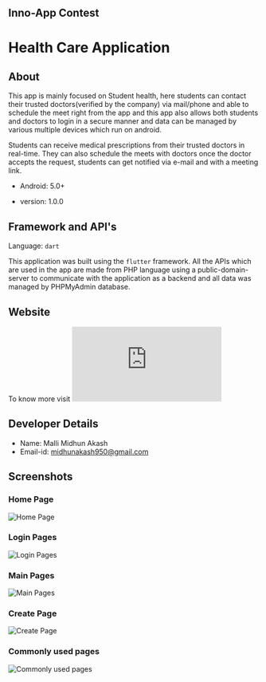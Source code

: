 ## Inno-App Contest
# Health Care Application 
## About
This app is mainly focused on Student health, here students can contact their trusted doctors(verified by the company) via mail/phone and able to schedule the meet right from the app and this app also allows both students and doctors to login in a secure manner and data can be managed by various multiple devices which run on android.

Students can receive medical prescriptions from their trusted doctors in real-time. They can also schedule the meets with doctors once the doctor accepts the request, students can get notified via e-mail and with a meeting link.

- Android: 5.0+

- version: 1.0.0

## Framework and API's
Language: `dart`

This application was built using the `flutter` framework. All the APIs which are used in the app are made from PHP language using a public-domain-server to communicate with the application as a backend and all data was managed by PHPMyAdmin database.

## Website 
To know more visit ![Product Page](https://whospital123.000webhostapp.com/android/app.html)

## Developer Details
- Name: Malli Midhun Akash
- Email-id: midhunakash950@gmail.com

## Screenshots

### Home Page
![Home Page](https://github.com/MIDHUN950/Inno-App/blob/main/Screenshots/home.png?raw=true)

### Login Pages

![Login Pages](https://github.com/MIDHUN950/Inno-App/blob/main/Screenshots/Logins.png?raw=true)

### Main Pages

![Main Pages](https://github.com/MIDHUN950/Inno-App/blob/main/Screenshots/main.png?raw=true)

### Create Page

![Create Page](https://github.com/MIDHUN950/Inno-App/blob/main/Screenshots/create.png?raw=true)

### Commonly used pages

![Commonly used pages](https://github.com/MIDHUN950/Inno-App/blob/main/Screenshots/common.png?raw=true)
